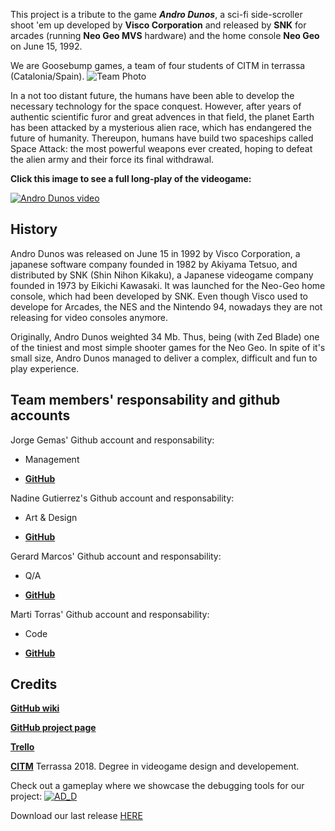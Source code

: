 This project is a tribute to the game **_Andro Dunos_**, a sci-fi side-scroller shoot 'em up developed by **Visco Corporation** and released by **SNK** for arcades (running **Neo Geo MVS** hardware) and the home console **Neo Geo** on June 15, 1992.

We are Goosebump games, a team of four students of CITM in terrassa (Catalonia/Spain).
![_Team Photo_](https://iforo.3djuegos.com/files_foros/7w/7wiy.jpg)


In a not too distant future, the humans have been able to develop the necessary technology for the space conquest. However, after years of authentic scientific furor and great advences in that field, the planet Earth has been attacked by a mysterious alien race, which has endangered the future of humanity. Thereupon, humans have build two spaceships called Space Attack: the most powerful weapons ever created, hoping to defeat the alien army and their force its final withdrawal.    

         
**Click this image to see a full long-play of the videogame:**

[![Andro Dunos video](https://edgeemu.net/screenshots/mame/Named_Titles/androdun.png)](https://www.youtube.com/embed/iQOrXlf34es)

## History

Andro Dunos was released on June 15 in 1992 by Visco Corporation, a japanese software company founded in 1982 by Akiyama Tetsuo, and distributed by SNK (Shin Nihon Kikaku), a Japanese videogame company founded in 1973 by Eikichi Kawasaki. It was launched for the Neo-Geo home console, which had been developed by SNK. Even though Visco used to develope for Arcades, the NES and the Nintendo 94, nowadays they are not releasing for video consoles anymore.    

Originally, Andro Dunos weighted 34 Mb. Thus, being (with Zed Blade) one of the tiniest and most simple shooter games for the Neo Geo. In spite of it's small size, Andro Dunos managed to deliver a complex, difficult and fun to play experience.

## Team members' responsability and github accounts

Jorge Gemas' Github account and responsability:

 - Management

 - [**GitHub**](https://github.com/jorgegh2)

Nadine Gutierrez's Github account and responsability:

 - Art & Design

 - [**GitHub**](https://github.com/Nadine044)

Gerard Marcos' Github account and responsability:

 - Q/A

 - [**GitHub**](https://github.com/vsRushy)

Marti Torras' Github account and responsability:

 - Code

 - [**GitHub**](https://github.com/martitorras)

## Credits
[**GitHub wiki**](https://github.com/jorgegh2/Andro_Dunos/wiki)

[**GitHub project page**](https://github.com/jorgegh2/Andro_Dunos)

[**Trello**]( https://trello.com/b/Kh1DxzsN/project-1-andro-dunos-goosebump-games)

[**CITM**](https://www.citm.upc.edu/) Terrassa 2018. Degree in videogame design and developement.

Check out a gameplay where we showcase the debugging tools for our project:
[![AD_D](https://img.youtube.com/vi/jhKzc7DnEBU/0.jpg)](https://www.youtube.com/watch?v=jhKzc7DnEBU)

Download our last release [HERE](https://github.com/jorgegh2/Andro_Dunos/releases)
